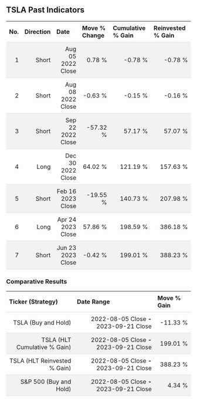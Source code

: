 
<style>
.hits {
            border-collapse: collapse;
            width: 100%;
        }
        .hits th, td {
            padding: 8px;
            border-bottom: 1px solid #ddd;
        }
        
        .hits td {text-align: right;}
        .hits th {text-align: left;}
        
        .hits tr:nth-child(even) {
            background-color: #f2f2f2;
        }
        
        .chartCol {
            width: 50%;
            float: left;
            padding: 20px;
        }  
</style>
    
<br>

## TSLA Past Indicators

<table class="hits">
    <tr>
        <th>No.</th>
        <th>Direction</th>
        <th>Date</th>
        <th>Move % Change</th>
        <th>Cumulative % Gain</th>
        <th>Reinvested % Gain</th>
      </tr>
    <tr>
        <td>1</td>
        <td>Short</td>
        <td>Aug 05 2022 Close</td>
        <td>0.78 %</td>
        <td>-0.78 %</td>
        <td>-0.78 %</td>
    </tr>
    <tr>
        <td>2</td>
        <td>Short</td>
        <td>Aug 08 2022 Close</td>
        <td>-0.63 %</td>
        <td>-0.15 %</td>
        <td>-0.16 %</td>
    </tr>
    <tr>
        <td>3</td>
        <td>Short</td>
        <td>Sep 22 2022 Close</td>
        <td>-57.32 %</td>
        <td>57.17 %</td>
        <td>57.07 %</td>
    </tr>
    <tr>
        <td>4</td>
        <td>Long</td>
        <td>Dec 30 2022 Close</td>
        <td>64.02 %</td>
        <td>121.19 %</td>
        <td>157.63 %</td>
    </tr>
    <tr>
        <td>5</td>
        <td>Short</td>
        <td>Feb 16 2023 Close</td>
        <td>-19.55 %</td>
        <td>140.73 %</td>
        <td>207.98 %</td>
    </tr>
    <tr>
        <td>6</td>
        <td>Long</td>
        <td>Apr 24 2023 Close</td>
        <td>57.86 %</td>
        <td>198.59 %</td>
        <td>386.18 %</td>
    </tr>
    <tr>
        <td>7</td>
        <td>Short</td>
        <td>Jun 23 2023 Close</td>
        <td>-0.42 %</td>
        <td>199.01 %</td>
        <td>388.23 %</td>
    </tr>
    
</table>

### Comparative Results

<table class="hits">
    <thead>
        <th>Ticker (Strategy)</th>
        <th>Date Range</th>
        <th>Move % Gain</th>
    </thead>
    <tbody>
        <tr>
            <td>TSLA (Buy and Hold)</td>
            <td>2022-08-05 Close <b>-</b> 2023-09-21 Close</td>
            <td>-11.33 %</td>
        </tr>
        <tr>
            <td>TSLA (HLT Cumulative % Gain)</td>
            <td>2022-08-05 Close <b>-</b> 2023-09-21 Close</td>
            <td>199.01 %</td>
        </tr>
        <tr>
            <td>TSLA (HLT Reinvested % Gain)</td>
            <td>2022-08-05 Close <b>-</b> 2023-09-21 Close</td>
            <td>388.23 %</td>
        </tr>
        <tr>
            <td>S&P 500 (Buy and Hold)</td>
            <td>2022-08-05 Close <b>-</b> 2023-09-21 Close</td>
            <td>4.34 %</td>
        </tr>
    </tbody>
</table>
<br>
<br>
